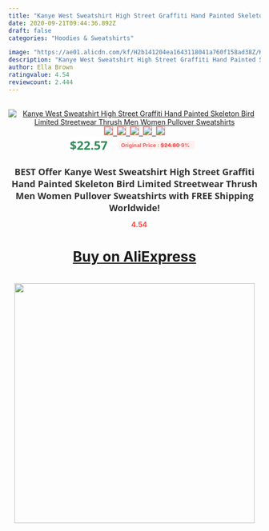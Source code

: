 ```yaml
---
title: "Kanye West Sweatshirt High Street Graffiti Hand Painted Skeleton Bird Limited Streetwear Thrush Men Women Pullover Sweatshirts"
date: 2020-09-21T09:44:36.892Z
draft: false
categories: "Hoodies & Sweatshirts"

image: "https://ae01.alicdn.com/kf/H2b141204ea1643118041a760f158ad38Z/Kanye-West-Sweatshirt-High-Street-Graffiti-Hand-Painted-Skeleton-Bird-Limited-Streetwear-Thrush-Men-Women-Pullover.jpg"
description: "Kanye West Sweatshirt High Street Graffiti Hand Painted Skeleton Bird Limited Streetwear Thrush Men Women Pullover Sweatshirts"
author: Ella Brown
ratingvalue: 4.54
reviewcount: 2.444
---
```

<br>
<div style="text-align: center;">
<a href="https://s.click.aliexpress.com/e/_9iPrt3" target="_blank" rel="nofollow noopener noreferrer"><img alt="Kanye West Sweatshirt High Street Graffiti Hand Painted Skeleton Bird Limited Streetwear Thrush Men Women Pullover Sweatshirts" class="magnifier-image" src="https://ae01.alicdn.com/kf/H2b141204ea1643118041a760f158ad38Z/Kanye-West-Sweatshirt-High-Street-Graffiti-Hand-Painted-Skeleton-Bird-Limited-Streetwear-Thrush-Men-Women-Pullover.jpg_640x640.jpg">
<br>
<img style="border:1px solid salmon" src="https://ae01.alicdn.com/kf/H2b141204ea1643118041a760f158ad38Z/Kanye-West-Sweatshirt-High-Street-Graffiti-Hand-Painted-Skeleton-Bird-Limited-Streetwear-Thrush-Men-Women-Pullover.jpg_120x120.jpg">&nbsp;&nbsp;<img style="border:1px solid salmon" src="https://ae01.alicdn.com/kf/H8d22fe38dcaa41519952de5fcd90015bO/Kanye-West-Sweatshirt-High-Street-Graffiti-Hand-Painted-Skeleton-Bird-Limited-Streetwear-Thrush-Men-Women-Pullover.jpg_120x120.jpg">&nbsp;&nbsp;<img style="border:1px solid salmon" src="https://ae01.alicdn.com/kf/H116e7d4ea8eb407e98be3409d392b856s/Kanye-West-Sweatshirt-High-Street-Graffiti-Hand-Painted-Skeleton-Bird-Limited-Streetwear-Thrush-Men-Women-Pullover.jpg_120x120.jpg">&nbsp;&nbsp;<img style="border:1px solid salmon" src="https://ae01.alicdn.com/kf/Hf85f557b1c4d4b79b024750d234e4f02q/Kanye-West-Sweatshirt-High-Street-Graffiti-Hand-Painted-Skeleton-Bird-Limited-Streetwear-Thrush-Men-Women-Pullover.jpg_120x120.jpg">&nbsp;&nbsp;<img style="border:1px solid salmon" src="https://ae01.alicdn.com/kf/H03e954b57cb14eb3886401c37f11bd42y/Kanye-West-Sweatshirt-High-Street-Graffiti-Hand-Painted-Skeleton-Bird-Limited-Streetwear-Thrush-Men-Women-Pullover.jpg_120x120.jpg"></a></div><br0>
<div style="text-align: center;"><span style="background-color: white; border: 0px; box-sizing: border-box; color: seagreen; display: inline-block; font-family: &quot;open sans&quot; , &quot;arial&quot; , &quot;helvetica&quot; , sans-serif , &quot;heiti&quot;; font-size: 24px; font-stretch: inherit; font-weight: 700; line-height: inherit; margin: 0px 10px 0px 0px; padding: 0px; vertical-align: middle;">$22.57 </span>
<span style="background: rgb(255 , 241 , 241); border-radius: 3px; border: 0px; box-sizing: border-box; color: #ff4747; display: inline-block; font-family: inherit; font-size: 12px; font-stretch: inherit; font-style: inherit; font-variant: inherit; font-weight: 600; line-height: inherit; margin: 0px; padding: 2px 5px; transform: scale(0.9); vertical-align: middle;">Original Price : <b style="text-decoration: line-through;">$24.80 </b> 9%&nbsp;&nbsp;</span></div>
<h1 style="color: #333333; display: inline-block; font-family: &quot;open sans&quot; , &quot;arial&quot; , &quot;helvetica&quot; , sans-serif , &quot;heiti&quot;; font-size: 18px; font-stretch: inherit; font-weight: 700; text-align: center;">BEST Offer Kanye West Sweatshirt High Street Graffiti Hand Painted Skeleton Bird Limited Streetwear Thrush Men Women Pullover Sweatshirts with FREE Shipping Worldwide!</h1>
<div style="color: #ff4747; text-align: center;">
<img src="https://4.bp.blogspot.com/-M0ZcTcb-5uY/XleCXlxnR4I/AAAAAAAAAEc/OrjgMkXV1oMQFaCRZj5HQwOCBcu3w1FegCPcBGAYYCw/s1600/star.png" style="height: 15px;">&nbsp;<b>4.54</b></div>
<div class="button_cont" align="center"><a class="buynow_a" href="https://s.click.aliexpress.com/e/_9iPrt3" target="_blank" rel="nofollow noopener noreferrer"><H1>Buy on AliExpress</H1></a></div><br>
<div class="separator" style="clear: both; text-align: center;">
<img src="https://lh3.googleusercontent.com/-pTy5HemUv9M/XlePHvY0dAI/AAAAAAAAAE4/0nX5iRUoIWY8eMW9Dpxeirr157OZliDIgCLcBGAsYHQ/s1600/badge.gif" width="480">
</div>
